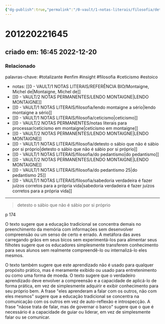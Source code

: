 ```yaml
---
{"dg-publish":true,"permalink":"/0-vault/1-notas-literais/filosofia/detesto-o-sabio-que-nao-e-sabio-por-si-proprio/","tags":["totalizante","enfim","insight","filosofia","ceticismo","estoico"],"dgHomeLink":true,"dgShowLocalGraph":true,"dgShowFileTree":true,"noteIcon":""}
---
```


# 201220221645
## criado em: 16:45 2022-12-20

### Relacionado
palavras-chave: #totalizante #enfim #insight #filosofia #ceticismo #estoico
- notas: [[0 - VAULT/1 NOTAS LITERAIS/REFERÊNCIA BIO/Montaigne, Michel de\|Montaigne, Michel de]]
- [[0 - VAULT/2 NOTAS PERMANENTES/LENDO MONTAIGNE\|LENDO MONTAIGNE]]
- [[0 - VAULT/1 NOTAS LITERAIS/filosofia/lendo montaigne a sério\|lendo montaigne a sério]]
- [[0 - VAULT/1 NOTAS LITERAIS/filosofia/ceticismo\|ceticismo]]
- [[0 - VAULT/2 NOTAS PERMANENTES/notas literais para processar/ceticismo em montaigne\|ceticismo em montaigne]]
- [[0 - VAULT/2 NOTAS PERMANENTES/LENDO MONTAIGNE\|LENDO MONTAIGNE]]
- [[0 - VAULT/1 NOTAS LITERAIS/filosofia/detesto o sábio que não é sábio por si próprio\|detesto o sábio que não é sábio por si próprio]]
- [[0 - VAULT/1 NOTAS LITERAIS/filosofia/do pedantismo\|do pedantismo]]
- [[0 - VAULT/2 NOTAS PERMANENTES/LENDO MONTAIGNE\|LENDO MONTAIGNE]]
- [[0 - VAULT/1 NOTAS LITERAIS/filosofia/do pedantismo 25\|do pedantismo 25]]
- [[0 - VAULT/1 NOTAS LITERAIS/filosofia/sabedoria verdadeira é fazer juízos corretos para a própria vida\|sabedoria verdadeira é fazer juízos corretos para a própria vida]]
---
>detesto o sábio que não é sábio por si próprio

p 174

O texto sugere que a educação tradicional se concentra demais no preenchimento da memória com informações sem desenvolver compreensão ou um senso de certo e errado. A metáfora das aves carregando grãos em seus bicos sem experimentá-los para alimentar seus filhotes sugere que os educadores simplesmente transferem conhecimento para seus alunos sem realmente compreendê-lo ou internalizá-lo eles mesmos. 

O texto também sugere que este aprendizado não é usado para qualquer propósito prático, mas é meramente exibido ou usado para entretenimento ou como uma forma de moeda. O texto sugere que o verdadeiro aprendizado deve envolver a compreensão e a capacidade de aplicá-lo de forma prática, em vez de simplesmente adquirir e exibir conhecimento para seu próprio bem. A frase "eles aprenderam a falar com os outros, não com eles mesmos" sugere que a educação tradicional se concentra na comunicação com os outros em vez de auto-reflexão e introspecção. A frase "nãose trata de falar, mas de governar o barco" sugere que o que é necessário é a capacidade de guiar ou liderar, em vez de simplesmente falar ou se comunicar.